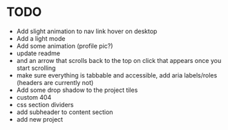 # TODO

- Add slight animation to nav link hover on desktop
- Add a light mode
- Add some animation (profile pic?)
- update readme
- and an arrow that scrolls back to the top on click that appears once you start scrolling
- make sure everything is tabbable and accessible, add aria labels/roles (headers are currently not)
- Add some drop shadow to the project tiles
- custom 404
- css section dividers
- add subheader to content section
- add new project
